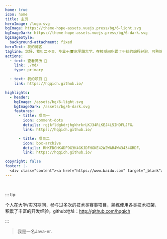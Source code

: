 ```yaml
---
home: true
icon: home
title: 主页
heroImage: /logo.svg
bgImage: https://theme-hope-assets.vuejs.press/bg/6-light.svg
bgImageDark: https://theme-hope-assets.vuejs.press/bg/6-dark.svg
bgImageStyle:
  background-attachment: fixed
heroText: 我的博客
tagline: 您好，我叫二不豆，毕业于🎓家里蹲大学。在校期间积累了不错的编程经验，可熟练运用主流分布式技术栈，独立开发项目。
actions:
  - text: 查看简历 👣
    link: ./md/
    type: primary

  - text: 我的项目 💐
    link: https://hqqich.github.io/

highlights:
  - header: 
    bgImage: /assets/bg/6-light.svg
    bgImageDark: /assets/bg/6-dark.svg
    features:
      - title: 项目一
        icon: comment-dots
        details: rgjkfldgkdrjhgkhrkrLKJ34RLKEJ4L5IHDFLJFG。
        link: https://hqqich.github.io/

      - title: 项目二
        icon: box-archive
        details: RHKFDGHK4DF9G3K4GKJDFHGKE42W2WAR4W43434GRDF。
        link: https://hqqich.github.io/

copyright: false
footer: |-
  <div class="content"><a href="https://www.baidu.com" target="_blank">link</a> | 版权所有 © 2024 hqqich，All rights reserved.</div>
---
```


<br/>

::: tip

个人在大学/实习期间，参与过多次的技术类赛事项目，熟练使用各类技术框架，积累了丰富的开发经验。github地址：http://github.com/hqqich

:::

>我是一名Java-er.
